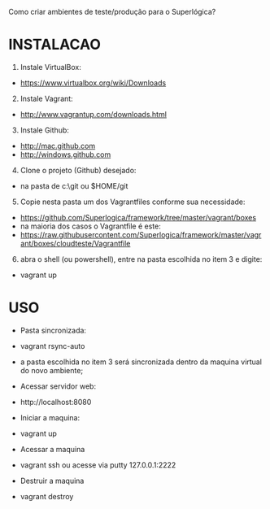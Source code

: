 Como criar ambientes de teste/produção para o Superlógica?

# INSTALACAO 

1. Instale VirtualBox:
 - https://www.virtualbox.org/wiki/Downloads

2. Instale Vagrant:
 - http://www.vagrantup.com/downloads.html

3. Instale Github:
 - http://mac.github.com
 - http://windows.github.com

4. Clone o projeto (Github) desejado: 
 - na pasta de c:\git ou $HOME/git

5. Copie nesta pasta um dos Vagrantfiles conforme sua necessidade:
 - https://github.com/Superlogica/framework/tree/master/vagrant/boxes
 - na maioria dos casos o Vagrantfile é este: 
 - https://raw.githubusercontent.com/Superlogica/framework/master/vagrant/boxes/cloudteste/Vagrantfile

6. abra o shell (ou powershell), entre na pasta escolhida no item 3 e digite:
 - vagrant up





# USO

- Pasta sincronizada:
 - vagrant rsync-auto
 - a pasta escolhida no item 3 será sincronizada dentro da maquina virtual do novo ambiente;

- Acessar servidor web: 
 - http://localhost:8080

- Iniciar a maquina:
 - vagrant up  


- Acessar a maquina
 - vagrant ssh ou acesse via putty 127.0.0.1:2222 

- Destruir a maquina
 - vagrant destroy








